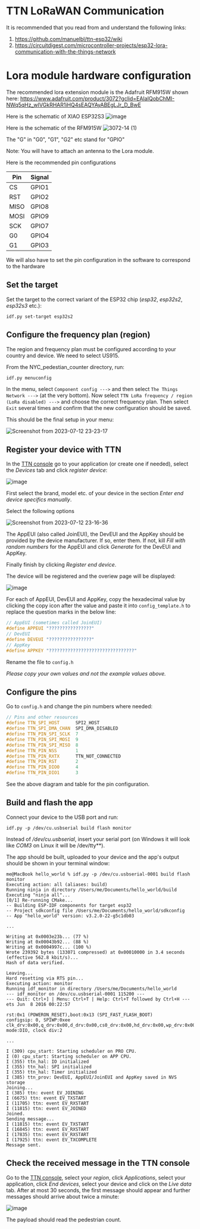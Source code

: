 # TTN LoRaWAN Communication

It is recommended that you read from and understand the following links:
1) https://github.com/manuelbl/ttn-esp32/wiki
2) https://circuitdigest.com/microcontroller-projects/esp32-lora-communication-with-the-things-network

# Lora module hardware configuration

The recommended lora extension module is the Adafruit RFM915W shown here: https://www.adafruit.com/product/3072?gclid=EAIaIQobChMI-NWq5qHz_wIVGkRHAR1iHQ4sEAQYAyABEgLJr_D_BwE

Here is the schematic of XIAO ESP32S3
![image](https://github.com/Gaurang-1402/NYC-Pedestrian-Detection/assets/71042887/4fc59de3-7e9c-491b-b2c7-6e44613497d4)

Here is the schematic of the RFM915W
![3072-14 (1)](https://github.com/Gaurang-1402/NYC-Pedestrian-Detection/assets/71042887/311e4f96-4bf4-4c81-a29a-653d9583510b)


The "G" in "G0", "G1", "G2" etc stand for "GPIO"

Note: You will have to attach an antenna to the Lora module.

Here is the recommended pin configurations

Pin | Signal
--- | ------
CS | GPIO1
RST | GPIO2
MISO | GPIO8 
MOSI | GPIO9
SCK | GPIO7
G0 | GPIO4
G1 | GPIO3

We will also have to set the pin configuration in the software to correspond to the hardware


## Set the target

Set the target to the correct variant of the ESP32 chip (*esp32*, *esp32s2*, *esp32s3* etc.):

```
idf.py set-target esp32s2
```


## Configure the frequency plan (region)

The region and frequency plan must be configured according to your country and device. We need to select US915.

From the NYC_pedestian_counter directory, run:

```
idf.py menuconfig
```

In the menu, select `Component config --->` and then select `The Things Network --->` (at the very bottom). Now select `TTN LoRa frequency / region (LoRa disabled) --->` and choose the correct frequency plan. Then select `Exit` several times and confirm that the new configuration should be saved.

This should be the final setup in your menu:

![Screenshot from 2023-07-12 23-23-17](https://github.com/Gaurang-1402/NYC-Pedestrian-Detection/assets/71042887/f9332487-8f0e-4971-ab0f-43c4fd4a292f)



## Register your device with TTN

In the [TTN console](https://console.cloud.thethings.network/) go to your application (or create one if needed), select the *Devices* tab and click *register device*:

![image](https://github.com/Gaurang-1402/NYC-Pedestrian-Detection/assets/71042887/943a7bee-5546-4f57-9e65-03da010b9472)


First select the brand, model etc. of your device in the section *Enter end device specifics manually*.

Select the following options

![Screenshot from 2023-07-12 23-16-36](https://github.com/Gaurang-1402/NYC-Pedestrian-Detection/assets/71042887/2e17768c-d758-4195-81c7-8c1ae4a7358c)


The AppEUI (also called JoinEUI), the DevEUI and the AppKey should be provided by the device manufacturer. If so, enter them. If not, kill *Fill with random numbers* for the AppEUI and click *Generate* for the DevEUI and AppKey.

Finally finish by clicking *Register end device*.

The device will be registered and the overiew page will be displayed:

![image](https://github.com/Gaurang-1402/NYC-Pedestrian-Detection/assets/71042887/5d9fe3a2-bdd3-465f-8dc9-13d91c7317a7)


For each of AppEUI, DevEUI and AppKey, copy the hexadecimal value by clicking the copy icon after the value and paste it into `config_template.h` to replace the question marks in the below line:

```cpp
// AppEUI (sometimes called JoinEUI)
#define APPEUI "????????????????"
// DevEUI
#define DEVEUI "????????????????"
// AppKey
#define APPKEY "????????????????????????????????"
```

Rename the file to `config.h`

*Please copy your own values and not the example values above.*


## Configure the pins

Go to `config.h` and change the pin numbers where needed:

```cpp
// Pins and other resources
#define TTN_SPI_HOST      SPI2_HOST
#define TTN_SPI_DMA_CHAN  SPI_DMA_DISABLED
#define TTN_PIN_SPI_SCLK  7
#define TTN_PIN_SPI_MOSI  9
#define TTN_PIN_SPI_MISO  8
#define TTN_PIN_NSS       1
#define TTN_PIN_RXTX      TTN_NOT_CONNECTED
#define TTN_PIN_RST       2
#define TTN_PIN_DIO0      4
#define TTN_PIN_DIO1      3
```

See the above diagram and table for the pin configuration.


## Build and flash the app

Connect your device to the USB port and run:

```
idf.py -p /dev/cu.usbserial build flash monitor
```

Instead of _/dev/cu.usbserial_, insert your serial port (on Windows it will look like _COM3_ on Linux it will be /dev/tty**).

The app should be built, uploaded to your device and the app's output should be shown in your terminal window:

```
me@MacBook hello_world % idf.py -p /dev/cu.usbserial-0001 build flash monitor
Executing action: all (aliases: build)
Running ninja in directory /Users/me/Documents/hello_world/build
Executing "ninja all"...
[0/1] Re-running CMake...
-- Building ESP-IDF components for target esp32
-- Project sdkconfig file /Users/me/Documents/hello_world/sdkconfig
-- App "hello_world" version: v3.2.0-22-g5c1db03

...

Writing at 0x0003e23b... (77 %)
Writing at 0x00043b92... (88 %)
Writing at 0x0004997c... (100 %)
Wrote 239392 bytes (133071 compressed) at 0x00010000 in 3.4 seconds (effective 562.8 kbit/s)...
Hash of data verified.

Leaving...
Hard resetting via RTS pin...
Executing action: monitor
Running idf_monitor in directory /Users/me/Documents/hello_world
--- idf_monitor on /dev/cu.usbserial-0001 115200 ---
--- Quit: Ctrl+] | Menu: Ctrl+T | Help: Ctrl+T followed by Ctrl+H ---
ets Jun  8 2016 00:22:57

rst:0x1 (POWERON_RESET),boot:0x13 (SPI_FAST_FLASH_BOOT)
configsip: 0, SPIWP:0xee
clk_drv:0x00,q_drv:0x00,d_drv:0x00,cs0_drv:0x00,hd_drv:0x00,wp_drv:0x00
mode:DIO, clock div:2

...

I (309) cpu_start: Starting scheduler on PRO CPU.
I (0) cpu_start: Starting scheduler on APP CPU.
I (355) ttn_hal: IO initialized
I (355) ttn_hal: SPI initialized
I (355) ttn_hal: Timer initialized
I (385) ttn_prov: DevEUI, AppEUI/JoinEUI and AppKey saved in NVS storage
Joining...
I (385) ttn: event EV_JOINING
I (6675) ttn: event EV_TXSTART
I (11705) ttn: event EV_RXSTART
I (11815) ttn: event EV_JOINED
Joined.
Sending message...
I (11815) ttn: event EV_TXSTART
I (16845) ttn: event EV_RXSTART
I (17835) ttn: event EV_RXSTART
I (17925) ttn: event EV_TXCOMPLETE
Message sent.
```

## Check the received message in the TTN console

Go to the [TTN console](https://console.cloud.thethings.network/), select your *region*, click *Applications*, select your application, click *End devices*, select your device and click on the *Live data* tab. After at most 30 seconds, the first message should appear and further messages should arrive about twice a minute:

![image](https://github.com/Gaurang-1402/NYC-Pedestrian-Detection/assets/71042887/b42e78fa-c36b-4b7c-85c8-5df1df5e9357)


The payload should read the pedestrian count.



